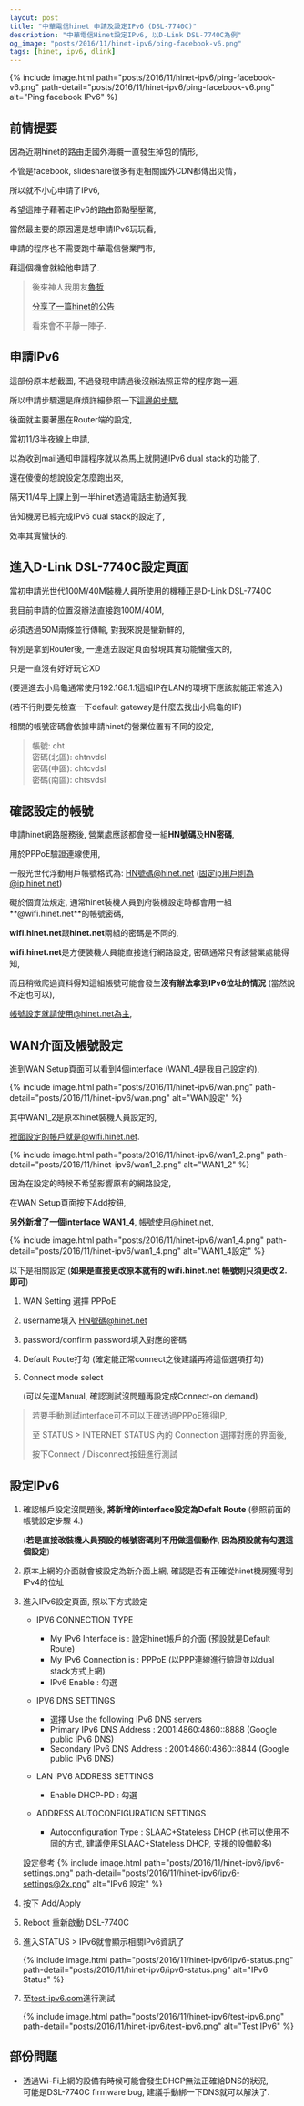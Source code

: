 ```yaml
---
layout: post
title: "中華電信hinet 申請及設定IPv6 (DSL-7740C)"
description: "中華電信Hinet設定IPv6, 以D-Link DSL-7740C為例"
og_image: "posts/2016/11/hinet-ipv6/ping-facebook-v6.png"
tags: [hinet, ipv6, dlink]
---
```


{% include image.html path="posts/2016/11/hinet-ipv6/ping-facebook-v6.png" path-detail="posts/2016/11/hinet-ipv6/ping-facebook-v6.png" alt="Ping facebook IPv6" %}

## 前情提要

因為近期hinet的路由走國外海纜一直發生掉包的情形,

不管是facebook, slideshare很多有走相關國外CDN都傳出災情，

所以就不小心申請了IPv6,

希望這陣子藉著走IPv6的路由節點壓壓驚,

當然最主要的原因還是想申請IPv6玩玩看,

申請的程序也不需要跑中華電信營業門市,

藉這個機會就給他申請了.

> 後來神人我朋友[魯哲](https://lucher.club/) 
>
> [分享了一篇hinet的公告](http://www.hinet.net/notifyPage.html?id=1581ecec33a000004a4f&type=0)
>
> 看來會不平靜一陣子.


## 申請IPv6

這部份原本想截圖, 不過發現申請過後沒辦法照正常的程序跑一遍,

所以申請步驟還是麻煩詳細參照一下[這邊的步驟](https://sofree.cc/hinet-ipv6/),

後面就主要著墨在Router端的設定,

當初11/3半夜線上申請,

以為收到mail通知申請程序就以為馬上就開通IPv6 dual stack的功能了,

還在傻傻的想說設定怎麼跑出來,

隔天11/4早上課上到一半hinet透過電話主動通知我,

告知機房已經完成IPv6 dual stack的設定了,

效率其實蠻快的.

## 進入D-Link DSL-7740C設定頁面

當初申請光世代100M/40M裝機人員所使用的機種正是D-Link DSL-7740C

我目前申請的位置沒辦法直接跑100M/40M,

必須透過50M兩條並行傳輸, 對我來說是蠻新鮮的,

特別是拿到Router後, 一連進去設定頁面發現其實功能蠻強大的,

只是一直沒有好好玩它XD

(要連進去小烏龜通常使用192.168.1.1這組IP在LAN的環境下應該就能正常進入)

(若不行則要先檢查一下default gateway是什麼去找出小烏龜的IP)

相關的帳號密碼會依據申請hinet的營業位置有不同的設定,

> 帳號: cht  
> 密碼(北區): chtnvdsl  
> 密碼(中區): chtcvdsl  
> 密碼(南區): chtsvdsl

## 確認設定的帳號

申請hinet網路服務後, 營業處應該都會發一組**HN號碼**及**HN密碼**,

用於PPPoE驗證連線使用,

一般光世代浮動用戶帳號格式為: HN號碼@hinet.net (固定ip用戶則為@ip.hinet.net)

礙於個資法規定, 通常hinet裝機人員到府裝機設定時都會用一組**@wifi.hinet.net**的帳號密碼,

**wifi.hinet.net**跟**hinet.net**兩組的密碼是不同的,

**wifi.hinet.net**是方便裝機人員能直接進行網路設定, 密碼通常只有該營業處能得知,

而且稍微爬過資料得知這組帳號可能會發生**沒有辦法拿到IPv6位址的情況** (當然說不定也可以),

帳號設定就請使用@hinet.net為主,

## WAN介面及帳號設定

進到WAN Setup頁面可以看到4個interface (WAN1_4是我自己設定的),

{% include image.html path="posts/2016/11/hinet-ipv6/wan.png" path-detail="posts/2016/11/hinet-ipv6/wan.png" alt="WAN設定" %}

其中WAN1_2是原本hinet裝機人員設定的,

裡面設定的帳戶就是@wifi.hinet.net.

{% include image.html path="posts/2016/11/hinet-ipv6/wan1_2.png" path-detail="posts/2016/11/hinet-ipv6/wan1_2.png" alt="WAN1_2" %}

因為在設定的時候不希望影響原有的網路設定,

在WAN Setup頁面按下Add按鈕,

**另外新增了一個interface WAN1_4**, 帳號使用@hinet.net,

{% include image.html path="posts/2016/11/hinet-ipv6/wan1_4.png" path-detail="posts/2016/11/hinet-ipv6/wan1_4.png" alt="WAN1_4設定" %}

以下是相關設定 (**如果是直接更改原本就有的 wifi.hinet.net 帳號則只須更改 2. 即可**)

1. WAN Setting 選擇 PPPoE
2. username填入 HN號碼@hinet.net
3. password/confirm password填入對應的密碼
4. Default Route打勾 (確定能正常connect之後建議再將這個選項打勾)
5. Connect mode select 

    (可以先選Manual, 確認測試沒問題再設定成Connect-on demand)

> 若要手動測試interface可不可以正確透過PPPoE獲得IP,
>
> 至 STATUS > INTERNET STATUS 內的 Connection 選擇對應的界面後,
>
> 按下Connect / Disconnect按鈕進行測試

## 設定IPv6

1. 確認帳戶設定沒問題後, **將新增的interface設定為Defalt Route** (參照前面的帳號設定步驟 4.)

    (**若是直接改裝機人員預設的帳號密碼則不用做這個動作, 因為預設就有勾選這個設定**)

2. 原本上網的介面就會被設定為新介面上網, 確認是否有正確從hinet機房獲得到IPv4的位址

3. 進入IPv6設定頁面, 照以下方式設定

    - IPV6 CONNECTION TYPE
        - My IPv6 Interface is : 設定hinet帳戶的介面 (預設就是Default Route)
        - My IPv6 Connection is : PPPoE (以PPP連線進行驗證並以dual stack方式上網)
        - IPv6 Enable : 勾選

    - IPV6 DNS SETTINGS
        - 選擇 Use the following IPv6 DNS servers
        - Primary IPv6 DNS Address : 2001:4860:4860::8888    (Google public IPv6 DNS)
        - Secondary IPv6 DNS Address : 2001:4860:4860::8844  (Google public IPv6 DNS)

    - LAN IPV6 ADDRESS SETTINGS
        - Enable DHCP-PD : 勾選

    - ADDRESS AUTOCONFIGURATION SETTINGS
        - Autoconfiguration Type : SLAAC+Stateless DHCP (也可以使用不同的方式, 建議使用SLAAC+Stateless DHCP, 支援的設備較多)

    設定參考
    {% include image.html path="posts/2016/11/hinet-ipv6/ipv6-settings.png" path-detail="posts/2016/11/hinet-ipv6/ipv6-settings@2x.png" alt="IPv6 設定" %}

4. 按下 Add/Apply

5. Reboot 重新啟動 DSL-7740C

6. 進入STATUS > IPv6就會顯示相關IPv6資訊了

    {% include image.html path="posts/2016/11/hinet-ipv6/ipv6-status.png" path-detail="posts/2016/11/hinet-ipv6/ipv6-status.png" alt="IPv6 Status" %}

7. 至[test-ipv6.com](http://test-ipv6.com)進行測試

    {% include image.html path="posts/2016/11/hinet-ipv6/test-ipv6.png" path-detail="posts/2016/11/hinet-ipv6/test-ipv6.png" alt="Test IPv6" %}

## 部份問題

- 透過Wi-Fi上網的設備有時候可能會發生DHCP無法正確給DNS的狀況,  
  可能是DSL-7740C firmware bug, 建議手動綁一下DNS就可以解決了.

